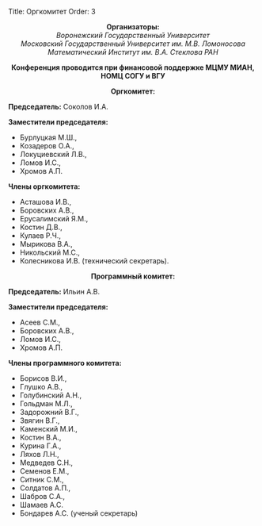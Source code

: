 Title: Оргкомитет
Order: 3

**<center>Организаторы:</center>**
*<center>Воронежский Государственный Университет</center>*
*<center>Московский Государственный Университет им. М.В. Ломоносова</center>*
*<center>Математический Институт им. В.А. Стеклова РАН</center>*

**<center>Конференция проводится при финансовой поддержке МЦМУ МИАН, НОМЦ СОГУ и ВГУ</center>**

**<center>Оргкомитет:</center>**

**Председатель:** Соколов И.А.

**Заместители председателя:**

* Бурлуцкая М.Ш.,
* Козадеров О.А.,
* Локуциевский Л.В.,
* Ломов И.С.,
* Хромов А.П.

**Члены оргкомитета:**

* Асташова И.В.,
* Боровских А.В.,
* Eрусалимский Я.М.,
* Костин Д.В.,
* Кулаев Р.Ч.,
* Мырикова В.А.,
* Никольский М.С.,
* Колесникова И.В. (технический секретарь).

**<center>Программный комитет:</center>**

**Председатель:** Ильин А.В.

**Заместители председателя:**

* Асеев С.М.,
* Боровских А.В.,
* Ломов И.С.,
* Хромов А.П.

**Члены программного комитета:**

* Борисов В.И.,
* Глушко А.В.,
* Голубинский А.Н.,
* Гольдман М.Л.,
* Задорожний В.Г.,
* Звягин В.Г.,
* Каменский М.И.,
* Костин В.А.,
* Курина Г.А.,
* Ляхов Л.Н.,
* Медведев С.Н.,
* Семенов Е.М.,
* Ситник С.М.,
* Солдатов А.П.,
* Шабров С.А.,
* Шамаев А.С.
* Бондарев А.С. (ученый секретарь)
